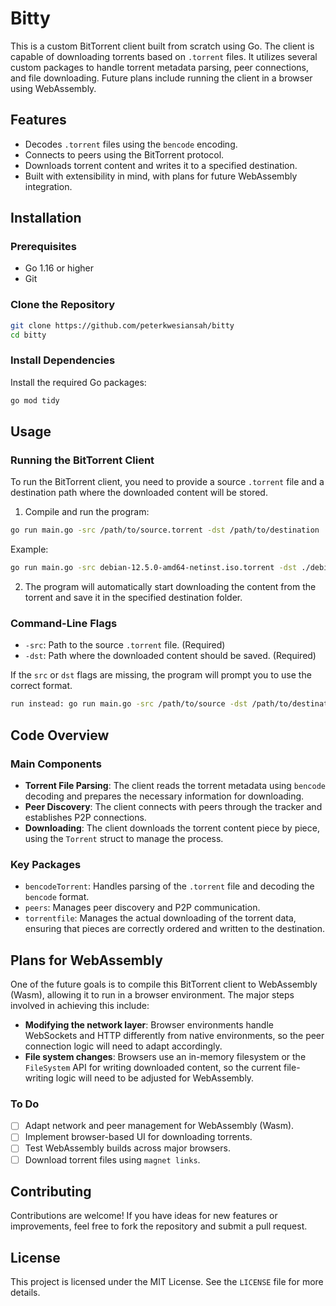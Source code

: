 # Bitty

This is a custom BitTorrent client built from scratch using Go. The client is capable of downloading torrents based on `.torrent` files. It utilizes several custom packages to handle torrent metadata parsing, peer connections, and file downloading. Future plans include running the client in a browser using WebAssembly.

## Features

- Decodes `.torrent` files using the `bencode` encoding.
- Connects to peers using the BitTorrent protocol.
- Downloads torrent content and writes it to a specified destination.
- Built with extensibility in mind, with plans for future WebAssembly integration.

## Installation

### Prerequisites

- Go 1.16 or higher
- Git

### Clone the Repository

```bash
git clone https://github.com/peterkwesiansah/bitty
cd bitty
```

### Install Dependencies

Install the required Go packages:

```bash
go mod tidy
```

## Usage

### Running the BitTorrent Client

To run the BitTorrent client, you need to provide a source `.torrent` file and a destination path where the downloaded content will be stored.

1. Compile and run the program:

```bash
go run main.go -src /path/to/source.torrent -dst /path/to/destination
```

Example:

```bash
go run main.go -src debian-12.5.0-amd64-netinst.iso.torrent -dst ./debian-12.5.0-amd64-netinst.iso
```

2. The program will automatically start downloading the content from the torrent and save it in the specified destination folder.

### Command-Line Flags

- `-src`: Path to the source `.torrent` file. (Required)
- `-dst`: Path where the downloaded content should be saved. (Required)

If the `src` or `dst` flags are missing, the program will prompt you to use the correct format.

```bash
run instead: go run main.go -src /path/to/source -dst /path/to/destination
```

## Code Overview

### Main Components

- **Torrent File Parsing**: The client reads the torrent metadata using `bencode` decoding and prepares the necessary information for downloading.
- **Peer Discovery**: The client connects with peers through the tracker and establishes P2P connections.
- **Downloading**: The client downloads the torrent content piece by piece, using the `Torrent` struct to manage the process.

### Key Packages

- `bencodeTorrent`: Handles parsing of the `.torrent` file and decoding the `bencode` format.
- `peers`: Manages peer discovery and P2P communication.
- `torrentfile`: Manages the actual downloading of the torrent data, ensuring that pieces are correctly ordered and written to the destination.

## Plans for WebAssembly

One of the future goals is to compile this BitTorrent client to WebAssembly (Wasm), allowing it to run in a browser environment. The major steps involved in achieving this include:

- **Modifying the network layer**: Browser environments handle WebSockets and HTTP differently from native environments, so the peer connection logic will need to adapt accordingly.
- **File system changes**: Browsers use an in-memory filesystem or the `FileSystem` API for writing downloaded content, so the current file-writing logic will need to be adjusted for WebAssembly.

### To Do

- [ ] Adapt network and peer management for WebAssembly (Wasm).
- [ ] Implement browser-based UI for downloading torrents.
- [ ] Test WebAssembly builds across major browsers.
- [ ] Download torrent files using `magnet links`.

## Contributing

Contributions are welcome! If you have ideas for new features or improvements, feel free to fork the repository and submit a pull request.

## License

This project is licensed under the MIT License. See the `LICENSE` file for more details.
